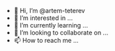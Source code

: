 - 👋 Hi, I’m @artem-teterev
- 👀 I’m interested in ...
- 🌱 I’m currently learning ...
- 💞️ I’m looking to collaborate on ...
- 📫 How to reach me ...

<!---
artem-teterev/artem-teterev is a ✨ special ✨ repository because its `README.md` (this file) appears on your GitHub profile.
You can click the Preview link to take a look at your changes.
--->
